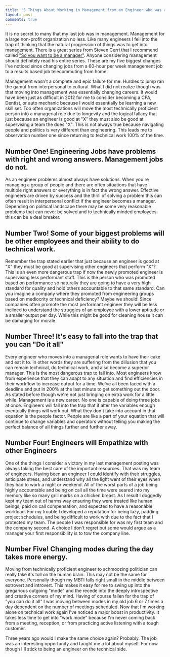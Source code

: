 ```yaml
---
title: "5 Things About Working in Management from an Engineer who was a Manager"
layout: post
comments: true
---
```


It is no secret to many that my last job was in management.  Management for a large non-profit organization no less.
Like many engineers I fell into the trap of thinking that the natural progression of things was to get into management.
There is a great series from Steven Cerri that I recommend called ["So you want to be a manager"]("http://www.stevencerri.com/free/articles/so-you-want-to-be-a-manager/").  Anyone considering management should definitely read his entire series.  These are my five biggest changes I've noticed since changing jobs from a 60-hour per week management job to a results based job telecommuting from home.

Management wasn't a complete and epic failure for me.  Hurdles to jump ran the gamut from interpersonal to cultural.
What I did not realize though was that moving into management was essentially changing careers.  It would have been just
as difficult in 2012 for me to consider becoming a CPA, Dentist, or auto mechanic because I would essentially be learning a new skill set.  Too often organizations will move the most technically proficient person into a managerial role due to longevity and the logical fallacy that just because an engineer is good at "X" they must also be good at supervising a team the does "X".  This is not always true because navigating people and politics is very different than engineering.  This leads me to observation number one since returning to technical work 100% of the time.

## Number One! Engineering Jobs have problems with right and wrong answers.  Management jobs do not.
As an engineer problems almost always have solutions.  When you're managing a group of people and there are often situations that have multiple right answers or everything is in fact the wrong answer.  Effective engineers are driven by success and the thrill of solving a problem this can often result in interpersonal conflict if the engineer becomes a manager.  Depending on political landscape there may be some very reasonable problems that can never be solved and to technically minded employees this can be a deal breaker.

## Number Two! Some of your biggest problems will be other employees and their ability to do technical work.
Remember the trap stated earlier that just because an engineer is good at "X" they must be good at supervising other engineers that perform "X"?  This is an even more dangerous trap if now the newly promoted engineer is supervising less performant staff.  This is the person who was promoted based on performance so naturally they are going to have a very high standard for quality and hold others accountable to that same standard.  Can you imagine a company where they promoted from engineering groups based on mediocrity or technical deficiency?  Maybe we should!  Since companies often promote the most performant engineer they will be less inclined to understand the struggles of an employee with a lower aptitude or a smaller output per day.  While this might be good for cleaning house it can be damaging for morale.

## Number Three! It's easy to fall into the trap that you can "Do it all"
Every engineer who moves into a managerial role wants to have their cake and eat it to.  In other words they are suffering from the dillusion that you can remain technical, do technical work, and also become a superior manager.  This is the most dangerous trap to fall into.  Most engineers know from experience that they can adapt to any situation and find efficiencies in their workflow to increase output for a time.  We've all been faced with a deadline and put in 200% at the last minute to get something out the door.  As stated before though we're not just bringing on extra work for a little while.  Management is a new career.  No one is capable of doing three jobs at once.  Engineers will fall into the trap that if alter the variables enough eventually things will work out.  What they don't take into account in that equation is the people factor.  People are like a part of your equation that will continue to change variables and operators without telling you making the perfect balance of all things further and further away.

## Number Four! Engineers will Empathize with other Engineers
One of the things I consider a victory in my last management posting was always taking the best care of the important resources.  That was my team of engineers.  Having been an engineer I could identify with their struggles, anticipate stress, and understand why all the light went of their eyes when they had to work a night or weekend.  All of the worst parts of a job being highly accountable and being on call all the time were seared into my memory like so many grill marks on a chicken breast.  As I result I doggedly kept my team out of harms way ensuring they were treated like human beings, paid on call compensation, and expected to have a reasonable workload. For my trouble I developed a reputation for being lazy, padding project schedules, and being difficult to work with due to the fact that I protected my team.  The people I was responsible for was my first team and the company second.  A choice I don't regret but some would argue as a manager your first responsibility is to tow the company line.

## Number Five! Changing modes during the day takes more energy.
Moving from technically proficient engineer to schmoozing politician can really take it's toll on the human brain.  This may not be the same for everyone.  Personally though my MBTI falls right small in the middle between extrovert and introvert.  This makes it easy for me to swing up into the gregarious outgoing "mode" and the recede into the deeply introspective and creative corners of my mind.  Having of course fallen for the trap of "you can do it all" I was moving between modes in my old job 6 or 7 times a day dependent on the number of meetings scheduled.  Now that I'm working alone on technical work again I've noticed a major boost in productivity.  It takes less time to get into "work mode"  because I'm never coming back from a meeting, reception, or from practicing active listening with a tough customer.

Three years ago would I make the same choice again?  Probably.  The job was an interesting opportunity and taught me a lot about myself.  For now though I'll stick to being an engineer on the technical side.  

